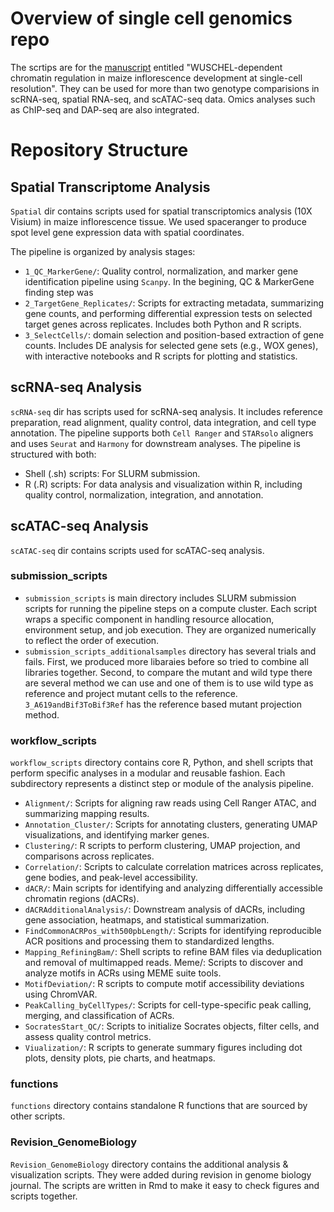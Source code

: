 # Overview of single cell genomics repo
The scrtips are for the [manuscript](https://www.biorxiv.org/content/10.1101/2024.05.13.593957v1) entitled "WUSCHEL-dependent chromatin regulation in maize inflorescence development at single-cell resolution".
They can be used for more than two genotype comparisions in scRNA-seq, spatial RNA-seq, and scATAC-seq data.
Omics analyses such as ChIP-seq and DAP-seq are also integrated.

# Repository Structure 
## Spatial Transcriptome Analysis
`Spatial` dir contains scripts used for spatial transcriptomics analysis (10X Visium) in maize inflorescence tissue. 
We used spaceranger to produce spot level gene expression data with spatial coordinates.

The pipeline is organized by analysis stages:
* `1_QC_MarkerGene/`: Quality control, normalization, and marker gene identification pipeline using `Scanpy`.
  In the begining, QC & MarkerGene finding step was 
* `2_TargetGene_Replicates/`: Scripts for extracting metadata, summarizing gene counts, and performing differential expression tests on selected target genes across replicates. Includes both Python and R scripts.
* `3_SelectCells/`:
domain selection and position-based extraction of gene counts. Includes DE analysis for selected gene sets (e.g., WOX genes), with interactive notebooks and R scripts for plotting and statistics.

## scRNA-seq Analysis
`scRNA-seq` dir has scripts used for scRNA-seq analysis. 
It includes reference preparation, read alignment, quality control, data integration, and cell type annotation. The pipeline supports both `Cell Ranger` and `STARsolo` aligners and uses `Seurat` and `Harmony` for downstream analyses. 
The pipeline is structured with both:
  - Shell (.sh) scripts: For SLURM submission.
  - R (.R) scripts: For data analysis and visualization within R, including quality control, normalization, integration, and annotation.

## scATAC-seq Analysis
`scATAC-seq` dir contains scripts used for scATAC-seq analysis. 
### submission_scripts
* `submission_scripts` is main directory includes SLURM submission scripts for running the pipeline steps on a compute cluster. Each script wraps a specific component in handling resource allocation, environment setup, and job execution.
They are organized numerically to reflect the order of execution.
* `submission_scripts_additionalsamples` directory has several trials and fails. First, we produced more libaraies before so tried to combine all libraries together. Second, to compare the mutant and wild type there are several method we can use and one of them is to use wild type as reference and project mutant cells to the reference. `3_A619andBif3ToBif3Ref` has the reference based mutant projection method.

### workflow_scripts
`workflow_scripts` directory contains core R, Python, and shell scripts that perform specific analyses in a modular and reusable fashion. Each subdirectory represents a distinct step or module of the analysis pipeline.

* `Alignment/`: Scripts for aligning raw reads using Cell Ranger ATAC, and summarizing mapping results.
* `Annotation_Cluster/`: Scripts for annotating clusters, generating UMAP visualizations, and identifying marker genes.
* `Clustering/`: R scripts to perform clustering, UMAP projection, and comparisons across replicates.
* `Correlation/`: Scripts to calculate correlation matrices across replicates, gene bodies, and peak-level accessibility.
* `dACR/`: Main scripts for identifying and analyzing differentially accessible chromatin regions (dACRs).
* `dACRAdditionalAnalysis/`: Downstream analysis of dACRs, including gene association, heatmaps, and statistical summarization.
* `FindCommonACRPos_with500pbLength/`:  Scripts for identifying reproducible ACR positions and processing them to standardized lengths.
* `Mapping_RefiningBam/`: Shell scripts to refine BAM files via deduplication and removal of multimapped reads.
Meme/: Scripts to discover and analyze motifs in ACRs using MEME suite tools.
* `MotifDeviation/`: R scripts to compute motif accessibility deviations using ChromVAR.
* `PeakCalling_byCellTypes/`: Scripts for cell-type-specific peak calling, merging, and classification of ACRs.
* `SocratesStart_QC/`: Scripts to initialize Socrates objects, filter cells, and assess quality control metrics.
* `Viualization/`: R scripts to generate summary figures including dot plots, density plots, pie charts, and heatmaps.

### functions
`functions` directory contains standalone R functions that are sourced by other scripts. 

### Revision_GenomeBiology
`Revision_GenomeBiology` directory contains the additional analysis & visualization scripts. They were added during revision in genome biology journal.
The scripts are written in Rmd to make it easy to check figures and scripts together.

